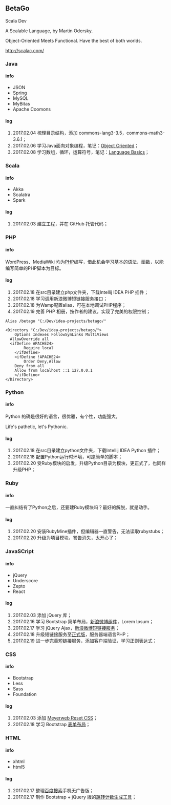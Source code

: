 ## BetaGo

Scala Dev

A Scalable Language, by Martin Odersky.

Object-Oriented Meets Functional. Have the best of both worlds.

http://scalac.com/

### Java

#### info

* JSON
* Spring
* MySQL
* MyBitas
* Apache Coomons

#### log

1. 2017.02.04 梳理目录结构，添加 commons-lang3-3.5，commons-math3-3.6.1；
2. 2017.02.06 学习Java面向对象编程，笔记：[Object Oriented](http://scalac.com/index.php?title=Object-Oriented)；
3. 2017.02.08 学习数组，循环，运算符号，笔记：[Language Basics](http://scalac.com/index.php?title=Language_Basics)；

### Scala

#### info

* Akka
* Scalatra
* Spark

#### log

1. 2017.02.03 建立工程，并在 GitHub 托管代码；

### PHP

#### info

WordPress、MediaWiki 均为[PHP](http://scalac.com/index.php?title=PHP)编写，借此机会学习基本的语法、函数，以能编写简单的PHP脚本为目标。

#### log

1. 2017.02.18 在src目录建立php文件夹，下载Intellij IDEA PHP 插件；
2. 2017.02.18 学习调用新浪微博短链接服务接口；
3. 2017.02.18 为Wamp配置alias，可在本地调试PHP程序；
4. 2017.02.19 完善 PHP 相册，按作者的建议，实现了完美的权限控制；

```
Alias /betago "C:/Dev/idea-projects/betago/"

<Directory "C:/Dev/idea-projects/betago/">
	Options Indexes FollowSymLinks MultiViews
  AllowOverride all
  <ifDefine APACHE24>
		Require local
	</ifDefine>
	<ifDefine !APACHE24>
		Order Deny,Allow
    Deny from all
    Allow from localhost ::1 127.0.0.1
	</ifDefine>
</Directory>
```

### Python

#### info

Python 的确是很好的语言，很优雅，有个性，功能强大。

Life's pathetic, let's Pythonic.

#### log

1. 2017.02.18 在src目录建立python文件夹，下载Intellij IDEA Python 插件；
2. 2017.02.18 配置Python运行时环境，可跑简单的脚本；
3. 2017.02.20 受Ruby模块的启发，升级Python目录为模块，更正式了，也同样升级PHP；

### Ruby

#### info

一直纠结有了Python之后，还要建Ruby模块吗？最好的解脱，就是动手。

#### log

1. 2017.02.20 安装RubyMine插件，但编辑器一直警告，无法读取rubystubs；
2. 2017.02.20 升级为项目模块，警告消失，太开心了；

### JavaSCript

#### info

* jQuery
* Underscore
* Zepto
* React


#### log

1. 2017.02.03 添加 jQuery 库；
2. 2017.02.16 学习 Bootstrap 简单布局，[新浪微博组件](http://scalac.com/static/ivy/dwz/index.html)，Lorem Ipsum；
3. 2017.02.17 学习 jQuery Ajax，[新浪微博短链接服务](http://scalac.com/static/ivy/dwz/tcn.html)；
4. 2017.02.18 升级短链接服务至[正式版](http://scalac.com/static/ivy/dwz/tcn-pro.html)，服务器端语言PHP；
5. 2017.02.19 进一步完善短链接服务，添加客户端验证，学习正则表达式；

### CSS

#### info

* Bootstrap
* Less
* Sass
* Foundation

#### log

1. 2017.02.03 添加 [Meyerweb Reset CSS](http://meyerweb.com/eric/tools/css/reset/)；
2. 2017.02.18 学习 Bootstrap [表单布局](http://getbootstrap.com/css/#forms)；

### HTML

#### info

* xhtml
* html5

#### log

1. 2017.02.17 整理[百度搜索](http://www1.pconline.com.cn/api/libs/foundation/index.html)手机无广告版；
2. 2017.02.17 制作 Bootstrap + jQuery 版的[跳转计数生成工具](http://scalac.com/static/ivy/dwz/useParam-jQuery.html)；

